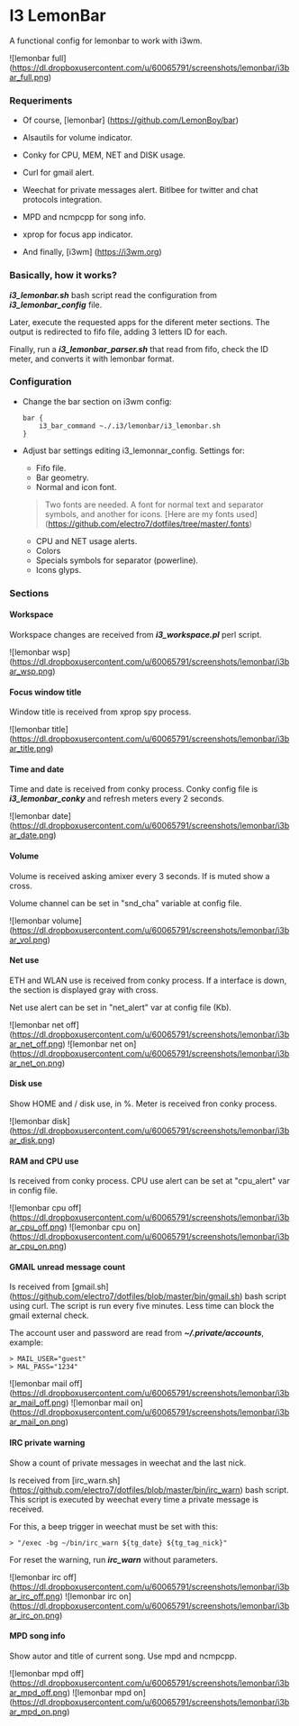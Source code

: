 # I3 LemonBar

A functional config for lemonbar to work with i3wm. 

![lemonbar full] (https://dl.dropboxusercontent.com/u/60065791/screenshots/lemonbar/i3bar_full.png)

### Requeriments

* Of course, [lemonbar] (https://github.com/LemonBoy/bar)

* Alsautils for volume indicator.

* Conky for CPU, MEM, NET and DISK usage.

* Curl for gmail alert.

* Weechat for private messages alert. Bitlbee for twitter and chat protocols
  integration.

* MPD and ncmpcpp for song info.

* xprop for focus app indicator.

* And finally, [i3wm] (https://i3wm.org)

### Basically, how it works?

***i3_lemonbar.sh*** bash script read the configuration from
***i3_lemonbar_config*** file. 

Later, execute the requested apps for the diferent meter sections. The output
is redirected to fifo file, adding 3 letters ID for each.

Finally, run a ***i3_lemonbar_parser.sh*** that read from fifo, check the ID
meter, and converts it with lemonbar format.

### Configuration

* Change the bar section on i3wm config:

    ```
    bar {
        i3_bar_command ~./.i3/lemonbar/i3_lemonbar.sh
    }
    ```
* Adjust bar settings editing i3_lemonnar_config. Settings for:

    * Fifo file.
    * Bar geometry.
    * Normal and icon font.
    > Two fonts are needed. A font for normal text and separator symbols, and
    > another for icons.
    > [Here are my fonts used] (https://github.com/electro7/dotfiles/tree/master/.fonts)
    * CPU and NET usage alerts.
    * Colors
    * Specials symbols for separator (powerline).
    * Icons glyps.

### Sections

#### Workspace

Workspace changes are received from ***i3_workspace.pl*** perl script.

![lemonbar wsp] (https://dl.dropboxusercontent.com/u/60065791/screenshots/lemonbar/i3bar_wsp.png)

#### Focus window title

Window title is received from xprop spy process.

![lemonbar title] (https://dl.dropboxusercontent.com/u/60065791/screenshots/lemonbar/i3bar_title.png)

#### Time and date

Time and date is received from conky process. Conky config file is
***i3_lemonbar_conky*** and refresh meters every 2 seconds.

![lemonbar date] (https://dl.dropboxusercontent.com/u/60065791/screenshots/lemonbar/i3bar_date.png)

#### Volume

Volume is received asking amixer every 3 seconds. If is muted show a cross.

Volume channel can be set in "snd_cha" variable at config file.

![lemonbar volume] (https://dl.dropboxusercontent.com/u/60065791/screenshots/lemonbar/i3bar_vol.png)

#### Net use

ETH and WLAN use is received from conky process. If a interface is down, the
section is displayed gray with cross.

Net use alert can be set in "net_alert" var at config file (Kb).

![lemonbar net off] (https://dl.dropboxusercontent.com/u/60065791/screenshots/lemonbar/i3bar_net_off.png)
![lemonbar net on] (https://dl.dropboxusercontent.com/u/60065791/screenshots/lemonbar/i3bar_net_on.png)

#### Disk use

Show HOME and / disk use, in %. Meter is received fron conky process.

![lemonbar disk] (https://dl.dropboxusercontent.com/u/60065791/screenshots/lemonbar/i3bar_disk.png)

#### RAM and CPU use

Is received from conky process. CPU use alert can be set at "cpu_alert" var in
config file.

![lemonbar cpu off] (https://dl.dropboxusercontent.com/u/60065791/screenshots/lemonbar/i3bar_cpu_off.png)
![lemonbar cpu on] (https://dl.dropboxusercontent.com/u/60065791/screenshots/lemonbar/i3bar_cpu_on.png)

#### GMAIL unread message count

Is received from [gmail.sh] (https://github.com/electro7/dotfiles/blob/master/bin/gmail.sh)
bash script using curl. The script is run every five minutes. Less time
can block the gmail external check.

The account user and password are read from ***~/.private/accounts***, example:

    > MAIL_USER="guest"
    > MAL_PASS="1234"

![lemonbar mail off] (https://dl.dropboxusercontent.com/u/60065791/screenshots/lemonbar/i3bar_mail_off.png)
![lemonbar mail on] (https://dl.dropboxusercontent.com/u/60065791/screenshots/lemonbar/i3bar_mail_on.png)

#### IRC private warning

Show a count of private messages in weechat and the last nick. 

Is received from [irc_warn.sh] (https://github.com/electro7/dotfiles/blob/master/bin/irc_warn)
bash script. This script is executed by weechat every time a private message is
received.

For this, a beep trigger in weechat must be set with this:

    > "/exec -bg ~/bin/irc_warn ${tg_date} ${tg_tag_nick}"

For reset the warning, run ***irc_warn*** without parameters.

![lemonbar irc off] (https://dl.dropboxusercontent.com/u/60065791/screenshots/lemonbar/i3bar_irc_off.png)
![lemonbar irc on] (https://dl.dropboxusercontent.com/u/60065791/screenshots/lemonbar/i3bar_irc_on.png)

#### MPD song info

Show autor and title of current song. Use mpd and ncmpcpp.

![lemonbar mpd off] (https://dl.dropboxusercontent.com/u/60065791/screenshots/lemonbar/i3bar_mpd_off.png)
![lemonbar mpd on] (https://dl.dropboxusercontent.com/u/60065791/screenshots/lemonbar/i3bar_mpd_on.png)

